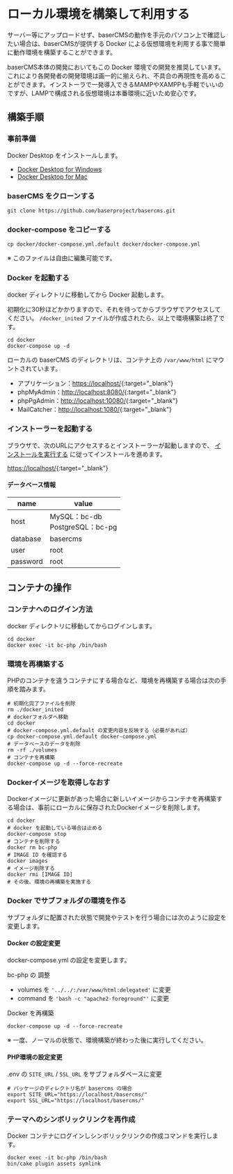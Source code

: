 # ローカル環境を構築して利用する

サーバー等にアップロードせず、baserCMSの動作を手元のパソコン上で確認したい場合は、baserCMSが提供する Docker による仮想環境を利用する事で簡単に動作環境を構築することができます。

baserCMS本体の開発においてもこの Docker 環境での開発を推奨しています。これにより各開発者の開発環境は画一的に揃えられ、不具合の再現性を高めることができます。インストーラで一発導入できるMAMPやXAMPPも手軽でいいのですが、LAMPで構成される仮想環境は本番環境に近いため安心です。

## 構築手順

### 事前準備
Docker Desktop をインストールします。

- [Docker Desktop for Windows](https://hub.docker.com/editions/community/docker-ce-desktop-windows/)
- [Docker Desktop for Mac](https://hub.docker.com/editions/community/docker-ce-desktop-mac/)

### baserCMS をクローンする

```
git clone https://github.com/baserproject/basercms.git
```

### docker-compose をコピーする

```
cp docker/docker-compose.yml.default docker/docker-compose.yml
```

※ このファイルは自由に編集可能です。

### Docker を起動する
docker ディレクトリに移動してから Docker 起動します。

初期化に30秒ほどかかりますので、それを待ってからブラウザでアクセスしてください。 `/docker_inited` ファイルが作成されたら、以上で環境構築は終了です。

```
cd docker
docker-compose up -d
```

ローカルの baserCMS のディレクトリは、コンテナ上の `/var/www/html` にマウントされています。  

- アプリケーション：[https://localhost/](https://localhost/){:target="_blank"}
- phpMyAdmin：[http://localhost:8080/](http://localhost:8080/){:target="_blank"}
- phpPgAdmin：[http://localhost:10080/](http://localhost:10080/){:target="_blank"}
- MailCatcher：[http://localhost:1080/](http://localhost:1080/){:target="_blank"}

### インストーラーを起動する

ブラウザで、次のURLにアクセスするとインストーラーが起動しますので、 [インストールを実行する](./index#インストールを実行する)  に従ってインストールを進めます。

[https://localhost/](https://localhost/){:target="_blank"}

#### データベース情報

| name | value                       |
|-----------|-----------------------------|
| host | MySQL：bc-db<br>PostgreSQL：bc-pg |
| database | basercms                    |
| user | root                        |
| password | root                        |

## コンテナの操作
### コンテナへのログイン方法

docker ディレクトリに移動してからログインします。

```
cd docker
docker exec -it bc-php /bin/bash
```
 
### 環境を再構築する
PHPのコンテナを違うコンテナにする場合など、環境を再構築する場合は次の手順を踏みます。

```shell
# 初期化完了ファイルを削除
rm ./docker_inited
# dockerフォルダへ移動
cd docker
# docker-compose.yml.default の変更内容を反映する（必要があれば）
cp docker-compose.yml.default docker-compose.yml
# データベースのデータを削除
rm -rf ./volumes
# コンテナを再構築
docker-compose up -d --force-recreate
```

### Dockerイメージを取得しなおす
Dockerイメージに更新があった場合に新しいイメージからコンテナを再構築する場合は、事前にローカルに保存されたDockerイメージを削除します。

```shell
cd docker
# docker を起動している場合は止める
docker-compose stop
# コンテナを削除する
docker rm bc-php
# IMAGE ID を確認する
docker images
# イメージ削除する
docker rmi [IMAGE ID]
# その後、環境の再構築を実施する
```

### Docker でサブフォルダの環境を作る
サブフォルダに配置された状態で開発やテストを行う場合には次のように設定を変更します。

#### Docker の設定変更
docker-compose.yml の設定を変更します。

bc-php の 調整
- volumes を `'../../:/var/www/html:delegated'` に変更
- command を `'bash -c "apache2-foreground"'` に変更

Docker を再構築
```shell
docker-compose up -d --force-recreate
```
※ 一度、ノーマルの状態で、環境構築が終わった後に実行してください。

#### PHP環境の設定変更
.env の `SITE_URL` / `SSL_URL` をサブフォルダベースに変更
```shell
# パッケージのディレクトリ名が basercms の場合
export SITE_URL="https://localhost/basercms/"
export SSL_URL="https://localhost/basercms/"
```

### テーマへのシンボリックリンクを再作成
Docker コンテナにログインしシンボリックリンクの作成コマンドを実行します。

```shell
docker exec -it bc-php /bin/bash
bin/cake plugin assets symlink
```

　
